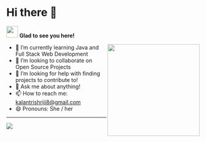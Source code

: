 # Hi there 👋
<img src="https://user-images.githubusercontent.com/42779746/144641650-66286e23-31a7-4047-938d-4735f8be9ecd.gif" width="30" height="30" /> **Glad to see you here!** 

<img align="right" width="240" height="240" src="https://user-images.githubusercontent.com/42779746/144643562-2d1a59e5-cdaa-42c0-b01a-1ec9122e35c6.gif">

- 🌱 I’m currently learning Java and Full Stack Web Development
- 👯 I’m looking to collaborate on Open Source Projects
- 🤔 I’m looking for help with finding projects to contribute to!
- 💬 Ask me about anything!
- 📫 How to reach me: kalantrishriji8@gmail.com
- 😄 Pronouns: She / her

---
<!--  gmail icons-->
<!-- [<img height="32" width="32" src="https://cdn.jsdelivr.net/npm/simple-icons@v6/icons/gmail.svg" />](kalantrishriji8@gmail.com)
[<img height="32" width="32" src="https://unpkg.com/simple-icons@v6/icons/gmail.svg" />](kalantrishriji8@gmail.com) -->

<!--  languages status -->
<!-- [![Top Langs](https://github-readme-stats.vercel.app/api/top-langs/?username=shrikanta8)](https://github.com/anuraghazra/github-readme-stats) -->


<!-- <p align ="center"> -->
  <img src="https://github-readme-stats.vercel.app/api?username=shrikanta8&hide=stars&show_icons=true&theme=aura" />
<!--   <img width="48%" src="https://github-readme-stats.vercel.app/api?username=shrikanta8&hide=stars&show_icons=true&theme=aura" /> -->
<!-- </p> -->









<!--
**shrikanta8/shrikanta8** is a ✨ _special_ ✨ repository because its `README.md` (this file) appears on your GitHub profile.

Here are some ideas to get you started:

- 🔭 I’m currently working on ...
- D🌱 I’m currently learning ...

- D🤔 I’m looking for help with ...
- D💬 Ask me about ...
- D📫 How to reach me: ...
- D😄 Pronouns: ...
- ⚡ Fun fact: ...
-->
